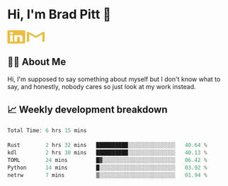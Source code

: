 # Hi, I'm Brad Pitt 👋


<a href="https://www.linkedin.com/in/mathias-mauraisin/" target="blank"><img align="center" src="./icons/linkedin.svg" alt="https://www.linkedin.com/in/mathias-mauraisin/" height="30" width="40" /></a>
<a href="mailto:mathias.mauraisin.pro@gmail.com" target="blank"><img align="center" src="./icons/gmail.svg" alt="redrew" height="30" width="40" /></a>




<!-- ![snap](images/Snap_dark.png?raw=true) -->
<!-- ![snap](images/Snap_dark_bg.png?raw=true) -->


<!-- [![My Skills](https://skillicons.dev/icons?i=c,cpp,html,css,js,ts,)](https://skillicons.dev) -->

## 🙋‍♂️&nbsp;About Me

Hi, I'm supposed to say something about myself but I don't know what to say, and honestly, nobody cares so just look at my work instead.

## 📈&nbsp;Weekly development breakdown

<!-- [![mamaurai's 42 stats](https://badge42.vercel.app/api/v2/cl1l4qz93000609l4yixitcl4/stats?cursusId=21&coalitionId=45)](https://github.com/JaeSeoKim/badge42) -->





<!--START_SECTION:waka-->

```rust
Total Time: 6 hrs 15 mins

Rust        2 hrs 32 mins   ██████████░░░░░░░░░░░░░░░   40.64 %
kdl         2 hrs 30 mins   ██████████░░░░░░░░░░░░░░░   40.13 %
TOML        24 mins         █▓░░░░░░░░░░░░░░░░░░░░░░░   06.42 %
Python      14 mins         █░░░░░░░░░░░░░░░░░░░░░░░░   03.92 %
netrw       7 mins          ▒░░░░░░░░░░░░░░░░░░░░░░░░   01.94 %
```

<!--END_SECTION:waka-->


